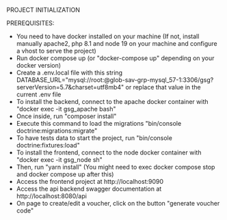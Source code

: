 PROJECT INITIALIZATION

PREREQUISITES:

* You need to have docker installed on your machine (If not, install manually apache2, php 8.1 and node 19 on your machine and configure a vhost to serve the project)
* Run docker compose up (or "docker-compose up" depending on your docker version)
* Create a .env.local file with this string DATABASE_URL="mysql://root:@glob-sav-grp-mysql_57-1:3306/gsg?serverVersion=5.7&charset=utf8mb4" or replace that value in the current .env file
* To install the backend, connect to the apache docker container with "docker exec -it gsg_apache bash"
* Once inside, run "composer install"
* Execute this command to load the migrations "bin/console doctrine:migrations:migrate"
* To have tests data to start the project, run "bin/console doctrine:fixtures:load"
* To install the frontend, connect to the node docker container with "docker exec -it gsg_node sh"
* Then, run "yarn install" (You might need to exec docker compose stop and docker compose up after this)
* Access the frontend project at http://localhost:9090
* Access the api backend swagger documentation at http://localhost:8080/api
* On page to create/edit a voucher, click on the button "generate voucher code"